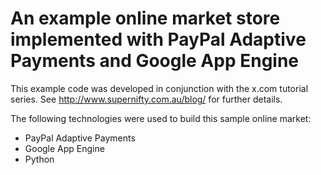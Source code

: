 An example online market store implemented with PayPal Adaptive Payments and Google App Engine
==============================================================================================

This example code was developed in conjunction with the x.com tutorial series.
See http://www.supernifty.com.au/blog/ for further details.

The following technologies were used to build this sample online market:
* PayPal Adaptive Payments
* Google App Engine
* Python
